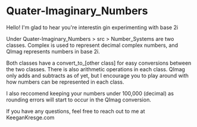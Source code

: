 # Quater-Imaginary_Numbers

Hello! I'm glad to hear you're interestin gin experimenting with base 2i

Under Quater-Imaginary_Numbers > src > Number_Systems are two classes. Complex is used to represent decimal complex numbers, and QImag represents numbers in base 2i.

Both classes have a convert_to_[other class] for easy conversions between the two classes. There is also arithmetic operations in each class. QImag only adds and subtracts as of yet, but I encourage you to play around with how numbers can be represented in each class.

I also reccomend keeping your numbers under 100,000 (decimal) as rounding errors will start to occur in the QImag conversion. 

If you have any questions, feel free to reach out to me at KeeganKresge.com
